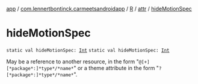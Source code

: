 [app](../../../index.md) / [com.lennertbontinck.carmeetsandroidapp](../../index.md) / [R](../index.md) / [attr](index.md) / [hideMotionSpec](./hide-motion-spec.md)

# hideMotionSpec

`static val hideMotionSpec: `[`Int`](https://kotlinlang.org/api/latest/jvm/stdlib/kotlin/-int/index.html)
`static val hideMotionSpec: `[`Int`](https://kotlinlang.org/api/latest/jvm/stdlib/kotlin/-int/index.html)

May be a reference to another resource, in the form "`@[+][*package*:]*type*/*name*`" or a theme attribute in the form "`?[*package*:]*type*/*name*`".

